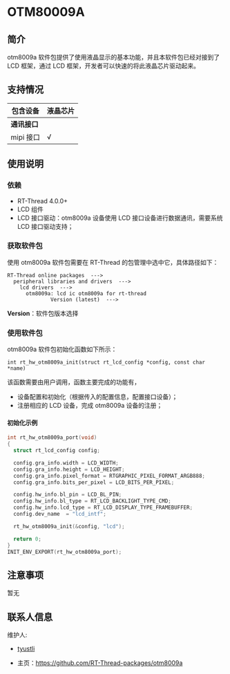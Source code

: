 # OTM80009A

## 简介

otm8009a 软件包提供了使用液晶显示的基本功能，并且本软件包已经对接到了 LCD 框架，通过 LCD 框架，开发者可以快速的将此液晶芯片驱动起来。
## 支持情况

| 包含设备           | 液晶芯片 |  
| ----------------     | -------- | 
| **通讯接口**      |          |      
| mipi 接口             | √        | 
      

## 使用说明

### 依赖

- RT-Thread 4.0.0+
- LCD 组件
- LCD 接口驱动：otm8009a 设备使用 LCD 接口设备进行数据通讯，需要系统 LCD 接口驱动支持；

### 获取软件包

使用 otm8009a 软件包需要在 RT-Thread 的包管理中选中它，具体路径如下：

```
RT-Thread online packages  --->
  peripheral libraries and drivers  --->
    lcd drivers  --->
      otm8009a: lcd ic otm8009a for rt-thread
              Version (latest)  --->
```
**Version**：软件包版本选择

### 使用软件包

otm8009a 软件包初始化函数如下所示：

```
int rt_hw_otm8009a_init(struct rt_lcd_config *config, const char *name)
```

该函数需要由用户调用，函数主要完成的功能有，

- 设备配置和初始化（根据传入的配置信息，配置接口设备）；
- 注册相应的 LCD 设备，完成 otm8009a 设备的注册；

#### 初始化示例

```.c
int rt_hw_otm8009a_port(void)
{
  struct rt_lcd_config config;

  config.gra_info.width = LCD_WIDTH;
  config.gra_info.height = LCD_HEIGHT;
  config.gra_info.pixel_format = RTGRAPHIC_PIXEL_FORMAT_ARGB888;
  config.gra_info.bits_per_pixel = LCD_BITS_PER_PIXEL;

  config.hw_info.bl_pin = LCD_BL_PIN;
  config.hw_info.bl_type = RT_LCD_BACKLIGHT_TYPE_CMD;
  config.hw_info.lcd_type = RT_LCD_DISPLAY_TYPE_FRAMEBUFFER;
  config.dev_name  = "lcd_intf";

  rt_hw_otm8009a_init(&config, "lcd");

  return 0;
}
INIT_ENV_EXPORT(rt_hw_otm8009a_port);
```

## 注意事项

暂无

## 联系人信息

维护人:

- [tyustli](https://github.com/tyustli) 

- 主页：<https://github.com/RT-Thread-packages/otm8009a>